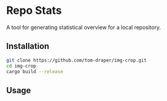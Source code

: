 # Repo Stats

A tool for generating statistical overview for a local repository.

## Installation

```bash
git clone https://github.com/tom-draper/img-crop.git
cd img-crop
cargo build --release
```

## Usage
